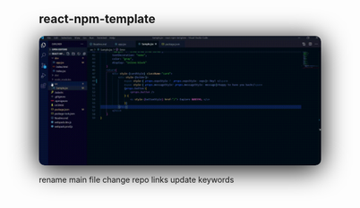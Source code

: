 ## react-npm-template

<img src="./assets/npm-react.gif" alt="drawing" style="width:800px; border-radius: 10px; box-shadow: 0 0.4rem 3rem black"/>

rename main file
change repo links
update keywords